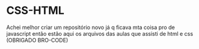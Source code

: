 # CSS-HTML
Achei melhor criar um repositório novo já q ficava mta coisa pro de javascript então estão aqui os arquivos das aulas que assisti de html e css (OBRIGADO BRO-CODE)
